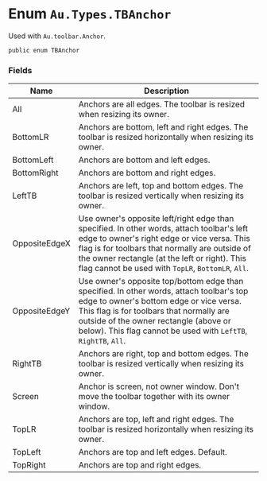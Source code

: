 # Enum `Au.Types.TBAnchor`

Used with `Au.toolbar.Anchor`.

```
public enum TBAnchor
```

### Fields

| Name | Description |
| --- | --- |
| All | Anchors are all edges. The toolbar is resized when resizing its owner. |
| BottomLR | Anchors are bottom, left and right edges. The toolbar is resized horizontally when resizing its owner. |
| BottomLeft | Anchors are bottom and left edges. |
| BottomRight | Anchors are bottom and right edges. |
| LeftTB | Anchors are left, top and bottom edges. The toolbar is resized vertically when resizing its owner. |
| OppositeEdgeX | Use owner's opposite left/right edge than specified. In other words, attach toolbar's left edge to owner's right edge or vice versa. This flag is for toolbars that normally are outside of the owner rectangle (at the left or right). This flag cannot be used with `TopLR`, `BottomLR`, `All`. |
| OppositeEdgeY | Use owner's opposite top/bottom edge than specified. In other words, attach toolbar's top edge to owner's bottom edge or vice versa. This flag is for toolbars that normally are outside of the owner rectangle (above or below). This flag cannot be used with `LeftTB`, `RightTB`, `All`. |
| RightTB | Anchors are right, top and bottom edges. The toolbar is resized vertically when resizing its owner. |
| Screen | Anchor is screen, not owner window. Don't move the toolbar together with its owner window. |
| TopLR | Anchors are top, left and right edges. The toolbar is resized horizontally when resizing its owner. |
| TopLeft | Anchors are top and left edges. Default. |
| TopRight | Anchors are top and right edges. |